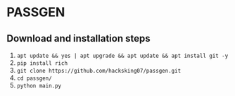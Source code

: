# PASSGEN

## Download and installation steps
1. `apt update && yes | apt upgrade && apt update && apt install git -y`
2.  `pip install rich`
3. `git clone https://github.com/hacksking07/passgen.git`
4. `cd passgen/`
5. `python main.py`
